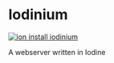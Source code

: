 # Iodinium

[![ion install iodinium](https://img.shields.io/badge/ion%20install-iodinium-blue.svg)](https://github.com/IodineLang/Iodinium)

A webserver written in Iodine
